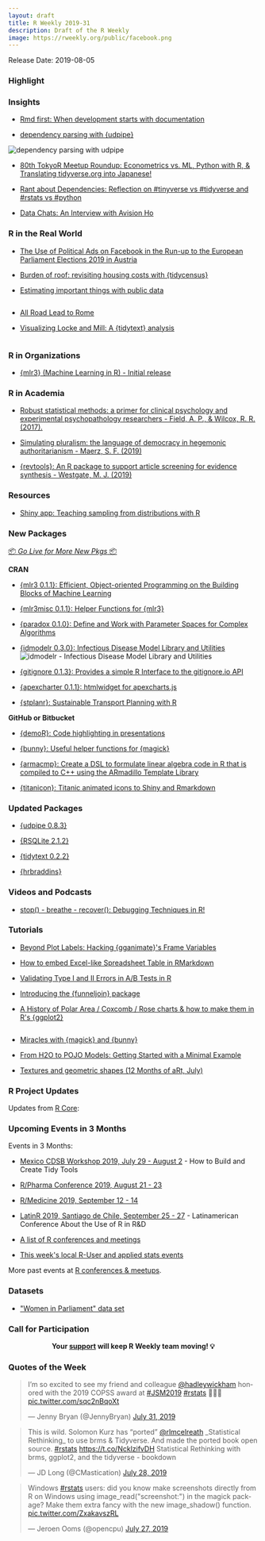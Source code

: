 ```yaml
---
layout: draft
title: R Weekly 2019-31
description: Draft of the R Weekly
image: https://rweekly.org/public/facebook.png
---
```


Release Date: 2019-08-05


###  Highlight



### Insights

+ [Rmd first: When development starts with documentation](https://rtask.thinkr.fr/when-development-starts-with-documentation/)

+ [dependency parsing with {udpipe}](http://bnosac.be/index.php/blog/93-dependency-parsing-with-udpipe)

![dependency parsing with udpipe](https://user-images.githubusercontent.com/1710810/61828961-2e695e80-ae68-11e9-81ef-5bf2ecf6a0f2.png)

+ [80th TokyoR Meetup Roundup: Econometrics vs. ML, Python with R, & Translating tidyverse.org into Japanese!](https://ryo-n7.github.io/2019-08-02-tokyoR-80-roundup/)

+ [Rant about Dependencies: Reflection on #tinyverse vs #tidyverse and #rstats vs #python](https://www.ddrive.no/post/rant-about-dependencies/)

+ [Data Chats: An Interview with Avision Ho](https://martinctc.github.io/blog/data-chats-an-interview-with-avision-ho/)

### R in the Real World

+ [The Use of Political Ads on Facebook in the Run-up to the European Parliament Elections 2019 in Austria](http://rpubs.com/zoowalk/FB_EP2019)

+ [Burden of roof: revisiting housing costs with {tidycensus}](https://austinwehrwein.com/data-visualization/housing/)

+ [Estimating important things with public data](http://www.datalorax.com/post/estimating-important-things-with-public-data/)

![]()

+ [All Road Lead to Rome](https://datawookie.netlify.com/blog/2019/07/all-road-lead-to-rome/)

+ [Visualizing Locke and Mill: A {tidytext} analysis](https://sethdobson.netlify.com/2019/07/24/visualizing-locke-and-mill-a-tidytext-analysis/)

![]()

###  R in Organizations

+ [{mlr3} (Machine Learning in R) - Initial release](https://mlr-org.com/docs/mlr3-0-1-0/)

###  R in Academia

+ [Robust statistical methods: a primer for clinical psychology and experimental psychopathology researchers - Field, A. P., & Wilcox, R. R. (2017).](https://osf.io/v3nz4/)

+ [Simulating pluralism: the language of democracy in hegemonic authoritarianism - Maerz, S. F. (2019)](https://www.tandfonline.com/doi/full/10.1080/2474736X.2019.1605834)

+ [{revtools}: An R package to support article screening for evidence synthesis - Westgate, M. J. (2019)](https://onlinelibrary.wiley.com/doi/abs/10.1002/jrsm.1374)

###  Resources

+ [Shiny app: Teaching sampling from distributions with R](http://shiny.psy.gla.ac.uk/debruine/simulate/)

###  New Packages

<p class="added-hostname"><a href="https://rweekly.org/live" target="_blank" class="externalLink">📦 <i>Go Live for More New Pkgs</i> 📦</a></p>

**CRAN**

+ [{mlr3 0.1.1}: Efficient, Object-oriented Programming on the Building Blocks of Machine Learning](https://cran.r-project.org/web/packages/mlr3/index.html)

+ [{mlr3misc 0.1.1}: Helper Functions for {mlr3}](https://cran.r-project.org/web/packages/mlr3misc/index.html)

+ [{paradox 0.1.0}: Define and Work with Parameter Spaces for Complex Algorithms](https://cran.r-project.org/web/packages/paradox/index.html)

+ [{idmodelr 0.3.0}: Infectious Disease Model Library and Utilities](https://cran.r-project.org/package=idmodelr)
![idmodelr - Infectious Disease Model Library and Utilities](https://raw.githubusercontent.com/seabbs/idmodelr/master/man/figures/unnamed-chunk-13-1.png)

+ [{gitignore 0.1.3}: Provides a simple R Interface to the gitignore.io API](https://github.com/ropensci/gitignore)

+ [{apexcharter 0.1.1}: htmlwidget for apexcharts.js](https://github.com/dreamRs/apexcharter)

+ [{stplanr}: Sustainable Transport Planning with R](https://cran.r-project.org/web/packages/stplanr/index.html)

**GitHub or Bitbucket**

+ [{demoR}: Code highlighting in presentations](https://web.calpoly.edu/~kbodwin/demoR/articles/demoR.html)

+ [{bunny}: Useful helper functions for {magick}](https://github.com/dmi3kno/bunny)

+ [{armacmp}: Create a DSL to formulate linear algebra code in R that is compiled to C++ using the ARmadillo Template Library](https://github.com/dirkschumacher/armacmp)

+ [{titanicon}: Titanic animated icons to Shiny and Rmarkdown](https://github.com/JohnCoene/titanicon)

### Updated Packages

+ [{udpipe 0.8.3}](http://bnosac.be/index.php/blog/92-update-of-udpipe)

+ [{RSQLite 2.1.2}](https://github.com/r-dbi/RSQLite)

+ [{tidytext 0.2.2}](https://cran.r-project.org/web/packages/tidytext/index.html)

+ [{hrbraddins}](https://gitlab.com/hrbrmstr/hrbraddins)

###  Videos and Podcasts

+ [stop() - breathe - recover(): Debugging Techniques in R!](https://www.youtube.com/watch?v=M5n_2jmdJ_8)

###  Tutorials

+ [Beyond Plot Labels: Hacking {gganimate}'s Frame Variables](https://data-chronicler.netlify.com/2019/07/24/2019-07-24-beyond-plot-labels-hacking-gganimate-s-frame-variables/)

+ [How to embed Excel-like Spreadsheet Table in RMarkdown](https://www.programmingwithr.com/how-to-embed-excel-like-spreadsheet-table-in-rmarkdown/)

+ [Validating Type I and II Errors in A/B Tests in R](https://rviews.rstudio.com/2019/07/31/validating-type-i-and-ii-errors-in-a-b-tests-in-r/)

+ [Introducing the {funneljoin} package](https://hookedondata.org/introducing-the-funneljoin-package/)

+ [A History of Polar Area / Coxcomb / Rose charts & how to make them in R's {ggplot2}](https://www.sportschord.com/post/polar_area_charts_tutorial)

![]()

+ [Miracles with {magick} and {bunny}](https://www.ddrive.no/post/miracles-with-magick-and-bunny/)

+ [From H2O to POJO Models: Getting Started with a Minimal Example](https://www.onceupondata.com/2019/07/13/h2o-pojo-models/)

+ [Textures and geometric shapes (12 Months of aRt, July)](https://www.williamrchase.com/post/textures-and-geometric-shapes-12-months-of-art-july/)

<!--<div class="post-more-begi
n></div><div class="post-more-end"></div>-->

###  R Project Updates

Updates from [R Core](http://developer.r-project.org/blosxom.cgi/R-devel/NEWS):


###  Upcoming Events in 3 Months

Events in 3 Months:

+ [Mexico CDSB Workshop 2019, July 29 - August 2](https://comunidadbioinfo.github.io/post/building-tidy-tools-cdsb-runconf-2019/) - How to Build and Create Tidy Tools

+ [R/Pharma Conference 2019, August 21 - 23](http://rinpharma.com/)

+ [R/Medicine 2019, September 12 - 14](https://r-medicine.com/)

+ [LatinR 2019, Santiago de Chile, September 25 - 27](http://latin-r.com) - Latinamerican Conference About the Use of R in R&D

+ [A list of R conferences and meetings](https://jumpingrivers.github.io/meetingsR/events.html)

+ [This week's local R-User and applied stats events](https://community.rstudio.com/c/irl)


More past events at [R conferences & meetups](https://conf.rweekly.org).

### Datasets

+ ["Women in Parliament" data set](https://github.com/saghirb/Women-in-Parliament-Hex-Sticker)

###  Call for Participation


<p class="hide-support added-hostname support-rweekly" style="text-align: center;font-weight: bold;">Your <a class="non-visited externalLink" href="https://www.patreon.com/rweekly" onclick="pas(this)">support</a> will keep R Weekly team moving! 💡</p>

###  Quotes of the Week

<blockquote class="twitter-tweet"><p lang="en" dir="ltr">I’m so excited to see my friend and colleague <a href="https://twitter.com/hadleywickham?ref_src=twsrc%5Etfw">@hadleywickham</a> honored with the 2019 COPSS award at <a href="https://twitter.com/hashtag/JSM2019?src=hash&amp;ref_src=twsrc%5Etfw">#JSM2019</a> <a href="https://twitter.com/hashtag/rstats?src=hash&amp;ref_src=twsrc%5Etfw">#rstats</a> 👏👏👏 <a href="https://t.co/sqc2nBqoXt">pic.twitter.com/sqc2nBqoXt</a></p>&mdash; Jenny Bryan (@JennyBryan) <a href="https://twitter.com/JennyBryan/status/1156704920495513600?ref_src=twsrc%5Etfw">July 31, 2019</a></blockquote> <script async src="https://platform.twitter.com/widgets.js" charset="utf-8"></script> 

<blockquote class="twitter-tweet"><p lang="en" dir="ltr">This is wild. Solomon Kurz has “ported” <a href="https://twitter.com/rlmcelreath?ref_src=twsrc%5Etfw">@rlmcelreath</a> _Statistical Rethinking_ to use brms &amp; Tidyverse. And made the ported book open source. <a href="https://twitter.com/hashtag/rstats?src=hash&amp;ref_src=twsrc%5Etfw">#rstats</a> <a href="https://t.co/NcklzifvDH">https://t.co/NcklzifvDH</a> Statistical Rethinking with brms, ggplot2, and the tidyverse - bookdown</p>&mdash; JD Long (@CMastication) <a href="https://twitter.com/CMastication/status/1155451998373896192?ref_src=twsrc%5Etfw">July 28, 2019</a></blockquote> <script async src="https://platform.twitter.com/widgets.js" charset="utf-8"></script> 

<blockquote class="twitter-tweet"><p lang="en" dir="ltr">Windows <a href="https://twitter.com/hashtag/rstats?src=hash&amp;ref_src=twsrc%5Etfw">#rstats</a> users: did you know make screenshots directly from R on Windows using image_read(&quot;screenshot:&quot;) in the magick package? Make them extra fancy with the new image_shadow() function. <a href="https://t.co/ZxakavszRL">pic.twitter.com/ZxakavszRL</a></p>&mdash; Jeroen Ooms (@opencpu) <a href="https://twitter.com/opencpu/status/1155078546102083584?ref_src=twsrc%5Etfw">July 27, 2019</a></blockquote> <script async src="https://platform.twitter.com/widgets.js" charset="utf-8"></script> 

